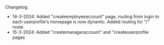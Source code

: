 Changelog:
- 14-3-2024: Added "createemployeeaccount" page, routing from login to each userprofile's homepage is now dynamic. Added routing for "/" route. 
- 15-3-2024: Added "createmanageraccount" and "createuserprofile pages

